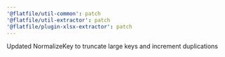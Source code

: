 ```yaml
---
'@flatfile/util-common': patch
'@flatfile/util-extractor': patch
'@flatfile/plugin-xlsx-extractor': patch
---
```


Updated NormalizeKey to truncate large keys and increment duplications
